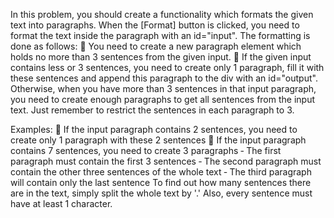 In this problem, you should create a functionality which formats the given text into paragraphs.
When the [Format] button is clicked, you need to format the text inside the paragraph with an id="input". The
formatting is done as follows:
 You need to create a new paragraph element which holds no more than 3 sentences from the given input.
 If the given input contains less or 3 sentences, you need to create only 1 paragraph, fill it with these
sentences and append this paragraph to the div with an id="output".
Otherwise, when you have more than 3 sentences in that input paragraph, you need to create enough paragraphs
to get all sentences from the input text.
Just remember to restrict the sentences in each paragraph to 3.

Examples:
 If the input paragraph contains 2 sentences, you need to create only 1 paragraph with these 2 sentences
 If the input paragraph contains 7 sentences, you need to create 3 paragraphs
‐ The first paragraph must contain the first 3 sentences
‐ The second paragraph must contain the other three sentences of the whole text
‐ The third paragraph will contain only the last sentence
To find out how many sentences there are in the text, simply split the whole text by '.' Also, every sentence must
have at least 1 character.
